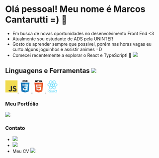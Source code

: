 # Olá pessoal! Meu nome é Marcos Cantarutti =) 👋

- Em busca de novas oportunidades no desenvolvimento Front End <3
- Atualmente sou estudante de ADS pela UNINTER
- Gosto de aprender sempre que possivel, porém nas horas vagas eu curto alguns joguinhos e assistir animes =D
- Comecei recentemente a explorar o React e TypeScript!  :rocket: <img src="https://d33wubrfki0l68.cloudfront.net/554c3b0e09cf167f0281fda839a5433f2040b349/ecfc9/img/header_logo.svg" width="20">


## Linguagens e Ferramentas <img src="https://media.giphy.com/media/WUlplcMpOCEmTGBtBW/giphy.gif" width="30">

<p align="left"> 
<a href="https://developer.mozilla.org/en-US/docs/Web/JavaScript" target="_blank"> <img src="https://raw.githubusercontent.com/devicons/devicon/master/icons/javascript/javascript-original.svg" alt="javascript" width="40" height="40"/> </a>	
<a href="https://www.w3schools.com/css/" target="_blank"> <img src="https://raw.githubusercontent.com/devicons/devicon/master/icons/css3/css3-original-wordmark.svg" alt="css3" width="40" height="40"/> </a>
<a href="https://www.w3.org/html/" target="_blank"> <img src="https://raw.githubusercontent.com/devicons/devicon/master/icons/html5/html5-original-wordmark.svg" alt="html5" width="40" height="40"/> </a> 
<a href="https://reactjs.org/" target="_blank"> <img src="https://raw.githubusercontent.com/devicons/devicon/master/icons/react/react-original-wordmark.svg" alt="react" width="40" height="40"/> </a>
</p>


 ### Meu Portfólio

<a href="https://marcoscantarutti.github.io/Portfolio/" target="_blank"><img src="https://img.shields.io/badge/-Portf%C3%B3lio-lightgrey" width="80" target="_blank"></a>


### Contato
- <a href="https://www.linkedin.com/in/marcos-cantarutti/" target="_blank"><img src="https://img.shields.io/badge/-LinkedIn-%230077B5?style=for-the-badge&logo=linkedin&logoColor=white" target="_blank"></a>     
- <a href = "mailto:marcossandim21@gmail.com"><img src="https://img.shields.io/badge/Gmail-D14836?style=for-the-badge&logo=gmail&logoColor=white" target="_blank"></a>  
- Meu CV  <a href = "https://www.cvkeep.com/cv/marcoscantarutti" target="_blank"><img src="https://cdn-icons-png.flaticon.com/512/4337/4337299.png" target="_blank" width="20"> </a>
